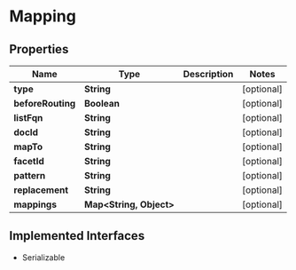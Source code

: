 

# Mapping


## Properties

| Name | Type | Description | Notes |
|------------ | ------------- | ------------- | -------------|
|**type** | **String** |  |  [optional] |
|**beforeRouting** | **Boolean** |  |  [optional] |
|**listFqn** | **String** |  |  [optional] |
|**docId** | **String** |  |  [optional] |
|**mapTo** | **String** |  |  [optional] |
|**facetId** | **String** |  |  [optional] |
|**pattern** | **String** |  |  [optional] |
|**replacement** | **String** |  |  [optional] |
|**mappings** | **Map&lt;String, Object&gt;** |  |  [optional] |


## Implemented Interfaces

* Serializable


